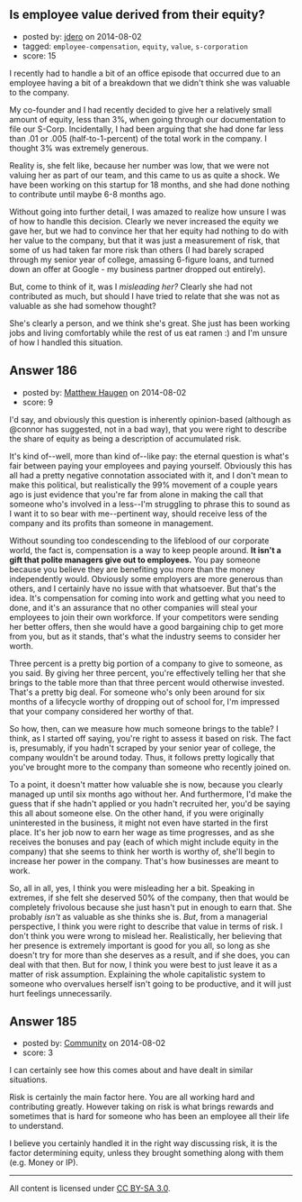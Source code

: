 ## Is employee value derived from their equity?

- posted by: [jdero](https://stackexchange.com/users/1972448/jdero) on 2014-08-02
- tagged: `employee-compensation`, `equity`, `value`, `s-corporation`
- score: 15

I recently had to handle a bit of an office episode that occurred due to an employee having a bit of a breakdown that we didn't think she was valuable to the company.

My co-founder and I had recently decided to give her a relatively small amount of equity, less than 3%, when going through our documentation to file our S-Corp. Incidentally, I had been arguing that she had done far less than .01 or .005 (half-to-1-percent) of the total work in the company. I thought 3% was extremely generous.

Reality is, she felt like, because her number was low, that we were not valuing her as part of our team, and this came to us as quite a shock. We have been working on this startup for 18 months, and she had done nothing to contribute until maybe 6-8 months ago.

Without going into further detail, I was amazed to realize how unsure I was of how to handle this decision. Clearly we never increased the equity we gave her, but we had to convince her that her equity had nothing to do with her value to the company, but that it was just a measurement of risk, that some of us had taken far more risk than others (I had barely scraped through my senior year of college, amassing 6-figure loans, and turned down an offer at Google - my business partner dropped out entirely).

But, come to think of it, was I *misleading her?* Clearly she had not contributed as much, but should I have tried to relate that she was not as valuable as she had somehow thought?

She's clearly a person, and we think she's great. She just has been working jobs and living comfortably while the rest of us eat ramen :) and I'm unsure of how I handled this situation.


## Answer 186

- posted by: [Matthew Haugen](https://stackexchange.com/users/1325646/matthew-haugen) on 2014-08-02
- score: 9

I'd say, and obviously this question is inherently opinion-based (although as @connor has suggested, not in a bad way), that you were right to describe the share of equity as being a description of accumulated risk.

It's kind of--well, more than kind of--like pay: the eternal question is what's fair between paying your employees and paying yourself. Obviously this has all had a pretty negative connotation associated with it, and I don't mean to make this political, but realistically the 99% movement of a couple years ago is just evidence that you're far from alone in making the call that someone who's involved in a less--I'm struggling to phrase this to sound as I want it to so bear with me--pertinent way, should receive less of the company and its profits than someone in management.

Without sounding too condescending to the lifeblood of our corporate world, the fact is, compensation is a way to keep people around. **It isn't a gift that polite managers give out to employees.** You pay someone because you believe they are benefiting you more than the money independently would. Obviously some employers are more generous than others, and I certainly have no issue with that whatsoever. But that's the idea. It's compensation for coming into work and getting what you need to done, and it's an assurance that no other companies will steal your employees to join their own workforce. If your competitors were sending her better offers, then she would have a good bargaining chip to get more from you, but as it stands, that's what the industry seems to consider her worth.

Three percent is a pretty big portion of a company to give to someone, as you said. By giving her three percent, you're effectively telling her that she brings to the table more than that three percent would otherwise invested. That's a pretty big deal. For someone who's only been around for six months of a lifecycle worthy of dropping out of school for, I'm impressed that your company considered her worthy of that.

So how, then, can we measure how much someone brings to the table? I think, as I started off saying, you're right to assess it based on risk. The fact is, presumably, if you hadn't scraped by your senior year of college, the company wouldn't be around today. Thus, it follows pretty logically that you've brought more to the company than someone who recently joined on.

To a point, it doesn't matter how valuable she is now, because you clearly managed up until six months ago without her. And furthermore, I'd make the guess that if she hadn't applied or you hadn't recruited her, you'd be saying this all about someone else. On the other hand, if you were originally uninterested in the business, it might not even have started in the first place. It's her job now to earn her wage as time progresses, and as she receives the bonuses and pay (each of which might include equity in the company) that she seems to think her worth is worthy of, she'll begin to increase her power in the company. That's how businesses are meant to work.

So, all in all, yes, I think you were misleading her a bit. Speaking in extremes, if she felt she deserved 50% of the company, then that would be completely frivolous because she just hasn't put in enough to earn that. She probably *isn't* as valuable as she thinks she is. *But*, from a managerial perspective, I think you were right to describe that value in terms of risk. I don't think you were wrong to mislead her. Realistically, her believing that her presence is extremely important is good for you all, so long as she doesn't try for more than she deserves as a result, and if she does, you can deal with that then. But for now, I think you were best to just leave it as a matter of risk assumption. Explaining the whole capitalistic system to someone who overvalues herself isn't going to be productive, and it will just hurt feelings unnecessarily.


## Answer 185

- posted by: [Community](https://stackexchange.com/users/-1/community) on 2014-08-02
- score: 3

I can certainly see how this comes about and have dealt in similar situations.

Risk is certainly the main factor here. You are all working hard and contributing greatly. However taking on risk is what brings rewards and sometimes that is hard for someone who has been an employee all their life to understand.

I believe you certainly handled it in the right way discussing risk, it is the factor determining equity, unless they brought something along with them (e.g. Money or IP).



---

All content is licensed under [CC BY-SA 3.0](https://creativecommons.org/licenses/by-sa/3.0/).
